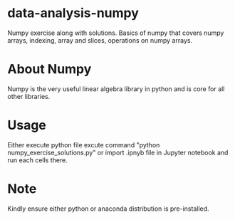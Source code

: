 # data-analysis-numpy
Numpy exercise along with solutions. Basics of numpy that covers numpy arrays, indexing, array and slices, operations on numpy arrays.

# About Numpy
Numpy is the very useful linear algebra library in python and is core for all other libraries.  

# Usage

Either execute python file excute command "python numpy_exercise_solutions.py" or import .ipnyb file in Jupyter notebook and run each cells there.

# Note

Kindly ensure either python or anaconda distribution is pre-installed.
